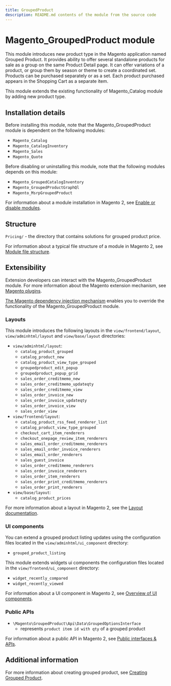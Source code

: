 ```yaml
---
title: GroupedProduct
description: README.md contents of the module from the source code
---
```


# Magento_GroupedProduct module

This module introduces new product type in the Magento application named Grouped Product.
It provides ability to offer several standalone products for sale as a group on the same Product Detail page.
It can offer variations of a product, or group them by season or theme to create a coordinated set.
Products can be purchased separately or as a set.
Each product purchased appears in the Shopping Cart as a separate item.

This module extends the existing functionality of Magento_Catalog module by adding new product type.

## Installation details

Before installing this module, note that the Magento_GroupedProduct module is dependent on the following modules:
- `Magento_Catalog`
- `Magento_CatalogInventory`
- `Magento_Sales`
- `Magento_Quote`

Before disabling or uninstalling this module, note that the following modules depends on this module:
- `Magento_GroupedCatalogInventory`
- `Magento_GroupedProductGraphQl`
- `Magento_MsrpGroupedProduct`

For information about a module installation in Magento 2, see [Enable or disable modules](https://devdocs.magento.com/guides/v2.4/install-gde/install/cli/install-cli-subcommands-enable.html).

## Structure

`Pricing/` - the directory that contains solutions for grouped product price.

For information about a typical file structure of a module in Magento 2, see [Module file structure](http://devdocs.magento.com/guides/v2.4/extension-dev-guide/build/module-file-structure.html#module-file-structure).

## Extensibility

Extension developers can interact with the Magento_GroupedProduct module. For more information about the Magento extension mechanism, see [Magento plugins](https://devdocs.magento.com/guides/v2.4/extension-dev-guide/plugins.html).

[The Magento dependency injection mechanism](https://devdocs.magento.com/guides/v2.4/extension-dev-guide/depend-inj.html) enables you to override the functionality of the Magento_GroupedProduct module.

### Layouts

This module introduces the following layouts in the `view/frontend/layout`, `view/adminhtml/layout` and `view/base/layout` directories:
- `view/adminhtml/layout`:
    - `catalog_product_grouped`
    - `catalog_product_new`
    - `catalog_product_view_type_grouped`
    - `groupedproduct_edit_popup`
    - `groupedproduct_popup_grid`
    - `sales_order_creditmemo_new`
    - `sales_order_creditmemo_updateqty`
    - `sales_order_creditmemo_view`
    - `sales_order_invoice_new`
    - `sales_order_invoice_updateqty`
    - `sales_order_invoice_view`
    - `sales_order_view`
- `view/frontend/layout`:
    - `catalog_product_rss_feed_renderer_list`
    - `catalog_product_view_type_grouped`
    - `checkout_cart_item_renderers`
    - `checkout_onepage_review_item_renderers`
    - `sales_email_order_creditmemo_renderers`
    - `sales_email_order_invoice_renderers`
    - `sales_email_order_renderers`
    - `sales_guest_invoice`
    - `sales_order_creditmemo_renderers`
    - `sales_order_invoice_renderers`
    - `sales_order_item_renderers`
    - `sales_order_print_creditmemo_renderers`
    - `sales_order_print_renderers`
- `view/base/layout`:
    - `catalog_product_prices`

For more information about a layout in Magento 2, see the [Layout documentation](https://devdocs.magento.com/guides/v2.4/frontend-dev-guide/layouts/layout-overview.html).

### UI components

You can extend a grouped product listing updates using the configuration files located in the `view/adminhtml/ui_component` directory:
- `grouped_product_listing`

This module extends widgets ui components the configuration files located in the `view/frontend/ui_component` directory:
- `widget_recently_compared`
- `widget_recently_viewed`

For information about a UI component in Magento 2, see [Overview of UI components](http://devdocs.magento.com/guides/v2.4/ui_comp_guide/bk-ui_comps.html).

### Public APIs

- `\Magento\GroupedProduct\Api\Data\GroupedOptionsInterface`
    - represents `product item id with qty` of a grouped product
    
For information about a public API in Magento 2, see [Public interfaces & APIs](http://devdocs.magento.com/guides/v2.4/extension-dev-guide/api-concepts.html).

## Additional information

For more information about creating grouped product, see [Creating Grouped Product](https://docs.magento.com/user-guide/catalog/product-create-grouped.html).
